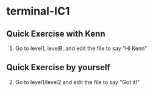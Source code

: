 # terminal-IC1

## Quick Exercise with Kenn
1. Go to level1, levelB, and edit the file to say "Hi Kenn"

## Quick Exercise by yourself
2. Go to level1/level2 and edit the file to say "Got it!"
